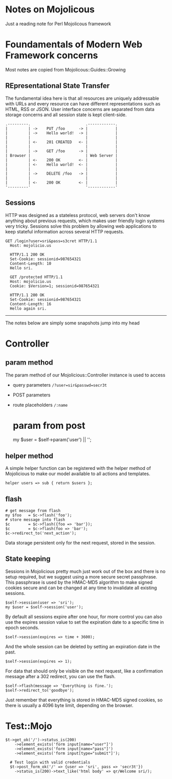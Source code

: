 # Notes on Mojolicous

Just a reading note for Perl Mojolicous framework

# Foundamentals of Modern Web Framework concerns

Most notes are copied from Mojolicous::Guides::Growing

## REpresentational State Transfer

The fundamental idea here is that all resources are uniquely addressable with
URLs and every resource can have different representations such as HTML, RSS or
JSON. User interface concerns are separated from data storage concerns and all
session state is kept client-side.

    .---------.                        .------------.
    |         | ->    PUT /foo      -> |            |
    |         | ->    Hello world!  -> |            |
    |         |                        |            |
    |         | <-    201 CREATED   <- |            |
    |         |                        |            |
    |         | ->    GET /foo      -> |            |
    | Browser |                        | Web Server |
    |         | <-    200 OK        <- |            |
    |         | <-    Hello world!  <- |            |
    |         |                        |            |
    |         | ->    DELETE /foo   -> |            |
    |         |                        |            |
    |         | <-    200 OK        <- |            |
    '---------'                        '------------'

## Sessions
HTTP was designed as a stateless protocol, web servers don't know anything about
previous requests, which makes user friendly login systems very tricky. Sessions
solve this problem by allowing web applications to keep stateful information
across several HTTP requests.

    GET /login?user=sri&pass=s3cret HTTP/1.1
      Host: mojolicio.us
    
      HTTP/1.1 200 OK
      Set-Cookie: sessionid=987654321
      Content-Length: 10
      Hello sri.
    
      GET /protected HTTP/1.1
      Host: mojolicio.us
      Cookie: $Version=1; sessionid=987654321
    
      HTTP/1.1 200 OK
      Set-Cookie: sessionid=987654321
      Content-Length: 16
      Hello again sri.

* * *

The notes below are simply some snapshots jump into my head

# Controller

## param method
The param method of our Mojolicious::Controller instance is used to access 

* query parameters `/?user=sir&passwd=secr3t`
* POST parameters  
* route placeholders `/:name`

    # param from post
    my $user = $self->param('user') || '';


## helper method
A simple helper function can be registered with the helper method of Mojolicious
to make our model available to all actions and templates.

    helper users => sub { return $users };

## flash

    # get message from flash
    my $foo   = $c->flash('foo');
    # store message into flash
    $c        = $c->flash({foo => 'bar'});
    $c        = $c->flash(foo => 'bar');
    $c->redirect_to('next_action');
Data storage persistent only for the next request, stored in the session.

## State keeping
Sessions in Mojolicious pretty much just work out of the box and there is no
setup required, but we suggest using a more secure secret passphrase.  This
passphrase is used by the HMAC-MD5 algorithm to make signed cookies secure and
can be changed at any time to invalidate all existing sessions.

    $self->session(user => 'sri');
    my $user = $self->session('user');
By default all sessions expire after one hour, for more control you can also use
the expires session value to set the expiration date to a specific time in epoch
seconds.

    $self->session(expires => time + 3600);
And the whole session can be deleted by setting an expiration date in the past.

    $self->session(expires => 1);
For data that should only be visible on the next request, like a confirmation
message after a 302 redirect, you can use the flash.

    $self->flash(message => 'Everything is fine.');
    $self->redirect_to('goodbye');
Just remember that everything is stored in HMAC-MD5 signed cookies, so there is
usually a 4096 byte limit, depending on the browser.


# Test::Mojo

    $t->get_ok('/')->status_is(200)
        ->element_exists('form input[name="user"]')
        ->element_exists('form input[name="pass"]')
        ->element_exists('form input[type="submit"]');
    
      # Test login with valid credentials
      $t->post_form_ok('/' => {user => 'sri', pass => 'secr3t'})
        ->status_is(200)->text_like('html body' => qr/Welcome sri/);
